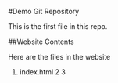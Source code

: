 #Demo Git Repository

This is the first file in this repo.

##Website Contents

Here are the files in the website

1. index.html
2
3
